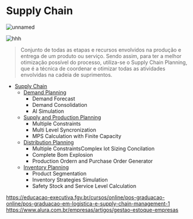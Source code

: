# Supply Chain

![unnamed](https://github.com/user-attachments/assets/d40ea587-9bc0-43b8-b7ea-10c5a6ad490f)

![hhh](https://github.com/user-attachments/assets/701bf2ac-b758-4228-8f6f-a926ad8d2df2)

> Conjunto de todas as etapas e recursos envolvidos na produção e entrega de um produto ou serviço. Sendo assim, para ter a melhor otimização possível do processo, utiliza-se o Supply Chain Planning, que é a técnica de coordenar e otimizar todas as atividades envolvidas na cadeia de suprimentos.

- [Supply Chain](https://github.com/HenrySchall/Supply_Chain)
    - [Demand Planning]()
        - Demand Forecast
        - Demand Consolidation
        - AI Simulation
    - [Supply and Production Planning]()
        - Multiple Constraints
        - Multi Level Syncronization
        - MPS Calculation with Finite Capacity
    - [Distribution Planning]()
        - Multiple ConstraintsComplex lot Sizing Concilation
        - Complete Bom Explosion
        - Production Ordern and Purchase Order Generator
    - [Inventory Planning]()
        - Product Segmentation
        - Inventory Strategies Simulation
        - Safety Stock and Service Level Calculation


https://educacao-executiva.fgv.br/cursos/online/pos-graduacao-online/pos-graduacao-em-logistica-e-supply-chain-management-1
https://www.alura.com.br/empresas/artigos/gestao-estoque-empresas
